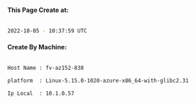 
   
#### This Page Create at:

```bash

2022-10-05 - 10:37:59 UTC

```

#### Create By Machine:

```bash

Host Name : fv-az152-838

platform  : Linux-5.15.0-1020-azure-x86_64-with-glibc2.31

Ip Local  : 10.1.0.57

```

